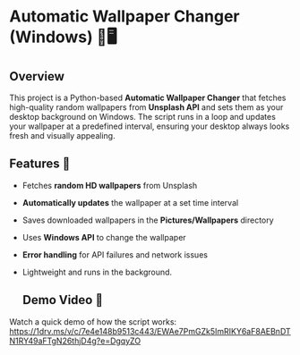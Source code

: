 # **Automatic Wallpaper Changer (Windows) 🎨🖥️**  

## **Overview**  
This project is a Python-based **Automatic Wallpaper Changer** that fetches high-quality random wallpapers from **Unsplash API** and sets them as your desktop background on Windows. The script runs in a loop and updates your wallpaper at a predefined interval, ensuring your desktop always looks fresh and visually appealing.

## **Features 🚀**  
- Fetches **random HD wallpapers** from Unsplash  
- **Automatically updates** the wallpaper at a set time interval  
- Saves downloaded wallpapers in the **Pictures/Wallpapers** directory  
- Uses **Windows API** to change the wallpaper  
- **Error handling** for API failures and network issues  
- Lightweight and runs in the background.
  
  ## **Demo Video 🎥**  
Watch a quick demo of how the script works:
https://1drv.ms/v/c/7e4e148b9513c443/EWAe7PmGZk5ImRIKY6aF8AEBnDTN1RY49aFTgN26thjD4g?e=DgqyZO
